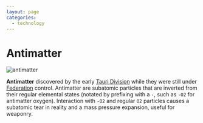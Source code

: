 ```yaml
---
layout: page
categories: 
  - technology
---
```


# Antimatter

![antimatter](/images/thumbnail/antimatter.png)

**Antimatter** discovered by the early [Tauri Division](../factions/tauri) while they were still under [Federation](../factions/federation) control. Antimatter are subatomic particles that are inverted from their regular elemental states (notated by prefixing with a `-`, such as `-O2` for antimatter oxygen). Interaction with `-O2` and regular `O2` particles causes a subatomic tear in reality and a mass pressure expansion, useful for weaponry.
